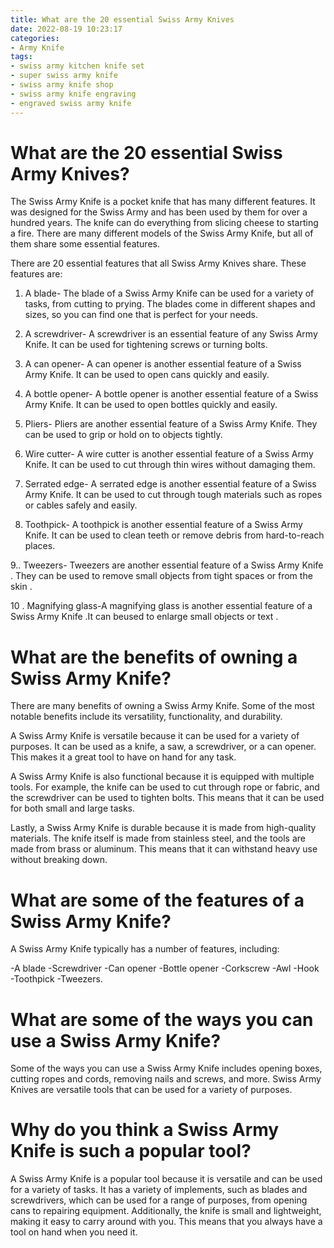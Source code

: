 ```yaml
---
title: What are the 20 essential Swiss Army Knives
date: 2022-08-19 10:23:17
categories:
- Army Knife
tags:
- swiss army kitchen knife set
- super swiss army knife
- swiss army knife shop
- swiss army knife engraving
- engraved swiss army knife
---
```



#  What are the 20 essential Swiss Army Knives?

The Swiss Army Knife is a pocket knife that has many different features. It was designed for the Swiss Army and has been used by them for over a hundred years. The knife can do everything from slicing cheese to starting a fire. There are many different models of the Swiss Army Knife, but all of them share some essential features.

There are 20 essential features that all Swiss Army Knives share. These features are:

1. A blade- The blade of a Swiss Army Knife can be used for a variety of tasks, from cutting to prying. The blades come in different shapes and sizes, so you can find one that is perfect for your needs.

2. A screwdriver- A screwdriver is an essential feature of any Swiss Army Knife. It can be used for tightening screws or turning bolts.

3. A can opener- A can opener is another essential feature of a Swiss Army Knife. It can be used to open cans quickly and easily.

4. A bottle opener- A bottle opener is another essential feature of a Swiss Army Knife. It can be used to open bottles quickly and easily.

5. Pliers- Pliers are another essential feature of a Swiss Army Knife. They can be used to grip or hold on to objects tightly.

6. Wire cutter- A wire cutter is another essential feature of a Swiss Army Knife. It can be used to cut through thin wires without damaging them.

7. Serrated edge- A serrated edge is another essential feature of a Swiss Army Knife. It can be used to cut through tough materials such as ropes or cables safely and easily.

8. Toothpick- A toothpick is another essential feature of a Swiss Army Knife. It can be used to clean teeth or remove debris from hard-to-reach places.

9.. Tweezers- Tweezers are another essential feature of a Swiss Army Knife . They can be used to remove small objects from tight spaces or from the skin .


10 . Magnifying glass-A magnifying glass is another essential feature of a Swiss Army Knife .It can beused to enlarge small objects or text .

#  What are the benefits of owning a Swiss Army Knife?

There are many benefits of owning a Swiss Army Knife. Some of the most notable benefits include its versatility, functionality, and durability.

A Swiss Army Knife is versatile because it can be used for a variety of purposes. It can be used as a knife, a saw, a screwdriver, or a can opener. This makes it a great tool to have on hand for any task.

A Swiss Army Knife is also functional because it is equipped with multiple tools. For example, the knife can be used to cut through rope or fabric, and the screwdriver can be used to tighten bolts. This means that it can be used for both small and large tasks.

Lastly, a Swiss Army Knife is durable because it is made from high-quality materials. The knife itself is made from stainless steel, and the tools are made from brass or aluminum. This means that it can withstand heavy use without breaking down.

#  What are some of the features of a Swiss Army Knife?

A Swiss Army Knife typically has a number of features, including:

-A blade
-Screwdriver
-Can opener
-Bottle opener
-Corkscrew
-Awl
-Hook
-Toothpick
-Tweezers.

#  What are some of the ways you can use a Swiss Army Knife?

Some of the ways you can use a Swiss Army Knife includes opening boxes, cutting ropes and cords, removing nails and screws, and more. Swiss Army Knives are versatile tools that can be used for a variety of purposes.

#  Why do you think a Swiss Army Knife is such a popular tool?

A Swiss Army Knife is a popular tool because it is versatile and can be used for a variety of tasks. It has a variety of implements, such as blades and screwdrivers, which can be used for a range of purposes, from opening cans to repairing equipment. Additionally, the knife is small and lightweight, making it easy to carry around with you. This means that you always have a tool on hand when you need it.